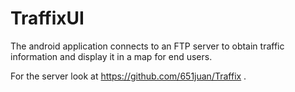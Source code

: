 # TraffixUI

The android application connects to an FTP server to obtain traffic information and display it in a map for end users. 

For the server look at https://github.com/651juan/Traffix .
